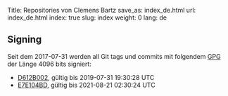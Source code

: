 Title: Repositories von Clemens Bartz
save_as: index_de.html
url: index_de.html
index: true
slug: index
weight: 0
lang: de

## Signing

Seit dem 2017-07-31 werden all Git tags und commits mit folgendem [GPG](https://gnupg.org/) der Länge 4096 bits signiert:

- [D612B002]({filename}/keys/D612B002.asc), gültig bis 2019-07-31 19:30:28 UTC
- [E7E104BD]({filename}/keys/E7E104BD.asc), gültig bis 2021-08-21 02:30:24 UTC 
